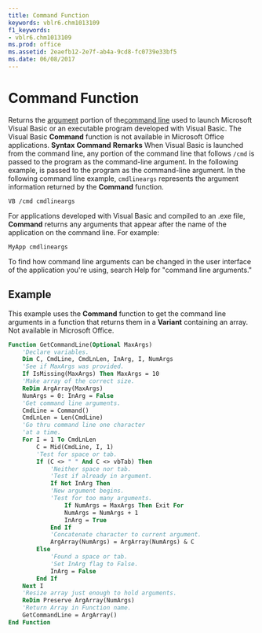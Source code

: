 ```yaml
---
title: Command Function
keywords: vblr6.chm1013109
f1_keywords:
- vblr6.chm1013109
ms.prod: office
ms.assetid: 2eaefb12-2e7f-ab4a-9cd8-fc0739e33bf5
ms.date: 06/08/2017
---
```



# Command Function



Returns the [argument](../../Glossary/vbe-glossary.md) portion of the[command line](../../Glossary/vbe-glossary.md) used to launch Microsoft Visual Basic or an executable program developed with Visual Basic. The Visual Basic **Command** function is not available in Microsoft Office applications.
 **Syntax**
 **Command**
 **Remarks**
When Visual Basic is launched from the command line, any portion of the command line that follows  `/cmd` is passed to the program as the command-line argument. In the following example, is passed to the program as the command-line argument. In the following command line example, `cmdlineargs` represents the argument information returned by the **Command** function.



```text
VB /cmd cmdlineargs
```

For applications developed with Visual Basic and compiled to an .exe file,  **Command** returns any arguments that appear after the name of the application on the command line. For example:



```text
MyApp cmdlineargs
```

To find how command line arguments can be changed in the user interface of the application you're using, search Help for "command line arguments."

## Example

This example uses the  **Command** function to get the command line arguments in a function that returns them in a **Variant** containing an array. Not available in Microsoft Office.


```vb
Function GetCommandLine(Optional MaxArgs)
    'Declare variables.
    Dim C, CmdLine, CmdLnLen, InArg, I, NumArgs
    'See if MaxArgs was provided.
    If IsMissing(MaxArgs) Then MaxArgs = 10
    'Make array of the correct size.
    ReDim ArgArray(MaxArgs)
    NumArgs = 0: InArg = False
    'Get command line arguments.
    CmdLine = Command()
    CmdLnLen = Len(CmdLine)
    'Go thru command line one character
    'at a time.
    For I = 1 To CmdLnLen
        C = Mid(CmdLine, I, 1)
        'Test for space or tab.
        If (C <> " " And C <> vbTab) Then
            'Neither space nor tab.
            'Test if already in argument.
            If Not InArg Then
            'New argument begins.
            'Test for too many arguments.
                If NumArgs = MaxArgs Then Exit For
                NumArgs = NumArgs + 1
                InArg = True
            End If
            'Concatenate character to current argument.
            ArgArray(NumArgs) = ArgArray(NumArgs) & C
        Else
            'Found a space or tab.
            'Set InArg flag to False.
            InArg = False
        End If
    Next I
    'Resize array just enough to hold arguments.
    ReDim Preserve ArgArray(NumArgs)
    'Return Array in Function name.
    GetCommandLine = ArgArray()
End Function
```


